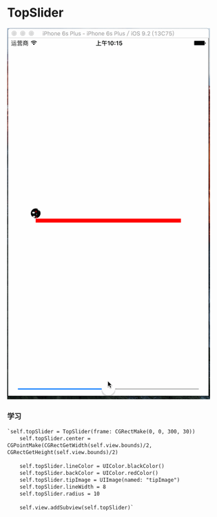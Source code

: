 # TopSlider
![](https://github.com/WeiYuanHo/TopSlider/blob/master/TopView.gif)
### 学习
	`self.topSlider = TopSlider(frame: CGRectMake(0, 0, 300, 30))
        self.topSlider.center = CGPointMake(CGRectGetWidth(self.view.bounds)/2, CGRectGetHeight(self.view.bounds)/2)
        
        self.topSlider.lineColor = UIColor.blackColor()
        self.topSlider.backColor = UIColor.redColor()
        self.topSlider.tipImage = UIImage(named: "tipImage")
        self.topSlider.lineWidth = 8
        self.topSlider.radius = 10
        
        self.view.addSubview(self.topSlider)`